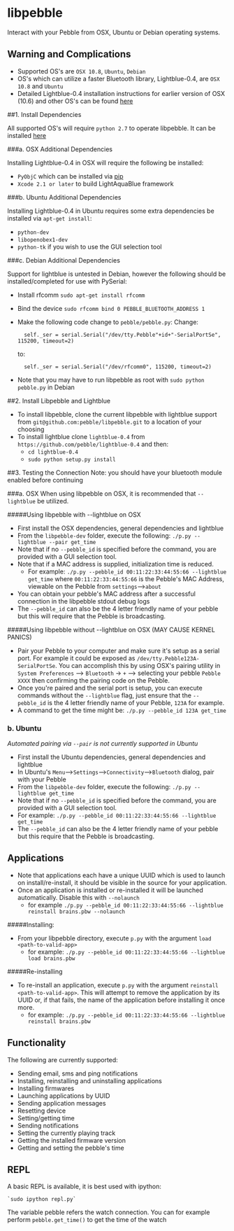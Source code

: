 libpebble
=========
Interact with your Pebble from OSX, Ubuntu or Debian operating systems.

## Warning and Complications

* Supported OS's are `OSX 10.8`, `Ubuntu`, `Debian`
* OS's which can utilize a faster Bluetooth library, Lightblue-0.4, are `OSX 10.8` and `Ubuntu`
* Detailed Lightblue-0.4 installation instructions for earlier version of OSX (10.6) and other OS's can be found [here](http://lightblue.sourceforge.net/#downloads)


##1. Install Dependencies

All supported OS's will require `python 2.7` to operate libpebble. It can be installed [here](http://www.python.org/download/releases/2.7/)

###a. OSX Additional Dependencies

Installing Lightblue-0.4 in OSX will require the following be installed:
* `PyObjC` which can be installed via [pip](https://pypi.python.org/pypi/pip)
* `Xcode 2.1 or later` to build LightAquaBlue framework

###b. Ubuntu Additional Dependencies

Installing Lightblue-0.4 in Ubuntu requires some extra dependencies be installed via `apt-get install`:
* `python-dev`
* `libopenobex1-dev`
* `python-tk` if you wish to use the GUI selection tool

###c. Debian Additional Dependencies

Support for lightblue is untested in Debian, however the following should be installed/completed for use with PySerial:
* Install rfcomm `sudo apt-get install rfcomm`
* Bind the device `sudo rfcomm bind 0 PEBBLE_BLUETOOTH_ADDRESS 1`
* Make the following code change to `pebble/pebble.py`:
   Change:

    	self._ser = serial.Serial("/dev/tty.Pebble"+id+"-SerialPortSe", 115200, timeout=2)

	to: 

    	self._ser = serial.Serial("/dev/rfcomm0", 115200, timeout=2)

* Note that you may have to run libpebble as root with `sudo python pebble.py` in Debian


##2. Install Libpebble and Lightblue

* To install libpebble, clone the current libpebble with lightblue support from `git@github.com:pebble/libpebble.git` to a location of your choosing
* To install lightblue clone `lightblue-0.4` from `https://github.com/pebble/lightblue-0.4` and then:
    * `cd lightblue-0.4`
    * `sudo python setup.py install`


##3. Testing the Connection
Note: you should have your bluetooth module enabled before continuing

###a. OSX
When using libpebble on OSX, it is recommended that `--lightblue` be utilized.

#####Using libpebble with --lightblue on OSX
* First install the OSX dependencies, general dependencies and lightblue
* From the `libpebble-dev` folder, execute the following: `./p.py --lightblue --pair get_time`
* Note that if no `--pebble_id` is specified before the command, you are provided with a GUI selection tool.
* Note that if a MAC address is supplied, initialization time is reduced. 
    * For example:  `./p.py --pebble_id 00:11:22:33:44:55:66 --lightblue get_time`
      where `00:11:22:33:44:55:66` is the Pebble's MAC Address, viewable on the Pebble from `settings`-->`about`
* You can obtain your pebble's MAC address after a successful connection in the libpebble stdout debug logs
* The `--pebble_id` can also be the 4 letter friendly name of your pebble but this will require that the Pebble is broadcasting.

#####Using libpebble without --lightblue on OSX (MAY CAUSE KERNEL PANICS)

* Pair your Pebble to your computer and make sure it's setup as a serial port. For example it could be exposed as `/dev/tty.Pebble123A-SerialPortSe`. You can accomplish this by using OSX's pairing utility in `System Preferences` --> `Bluetooth` -> `+` --> selecting your pebble `Pebble XXXX` then confirming the pairing code on the Pebble.
* Once you're paired and the serial port is setup, you can execute commands without the `--lightblue` flag, just ensure that the `--pebble_id` is the 4 letter friendly name of your Pebble, `123A` for example.
* A command to get the time might be: `./p.py --pebble_id 123A get_time`

### b. Ubuntu

_Automated pairing via `--pair` is not currently supported in Ubuntu_

* First install the Ubuntu dependencies, general dependencies and lightblue
* In Ubuntu's `Menu`-->`Settings`-->`Connectivity`-->`Bluetooth` dialog, pair with your Pebble
* From the `libpebble-dev` folder, execute the following: `./p.py --lightblue get_time`
* Note that if no `--pebble_id` is specified before the command, you are provided with a GUI selection tool.
* For example: `./p.py --pebble_id 00:11:22:33:44:55:66 --lightblue get_time`
* The `--pebble_id` can also be the 4 letter friendly name of your pebble but this require that the Pebble is broadcasting.

## Applications
* Note that applications each have a unique UUID which is used to launch on install/re-install, it should be visible in the source for your application. 
* Once an application is installed or re-installed it will be launched automatically. Disable this with `--nolaunch`
	* for example `./p.py --pebble_id 00:11:22:33:44:55:66 --lightblue reinstall brains.pbw --nolaunch`

#####Installing:
* From your libpebble directory, execute `p.py` with the argument `load <path-to-valid-app>` 
	* for example: `./p.py --pebble_id 00:11:22:33:44:55:66 --lightblue load brains.pbw`

#####Re-installing
* To re-install an application, execute `p.py` with the argument `reinstall <path-to-valid-app>`. This will attempt to remove the application by its UUID or, if that fails, the name of the application before installing it once more.
	* for example: `./p.py --pebble_id 00:11:22:33:44:55:66 --lightblue reinstall brains.pbw`

Functionality
-------------

The following are currently supported:

* Sending email, sms and ping notifications
* Installing, reinstalling and uninstalling applications
* Installing firmwares
* Launching applications by UUID
* Sending application messages
* Resetting device
* Setting/getting time
* Sending notifications
* Setting the currently playing track
* Getting the installed firmware version
* Getting and setting the pebble's time

REPL
----

A basic REPL is available, it is best used with ipython:

    `sudo ipython repl.py`

The variable pebble refers the watch connection.  You can for example perform `pebble.get_time()` to get the time of the watch
